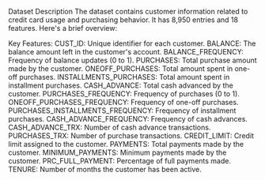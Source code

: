 Dataset Description
The dataset contains customer information related to credit card usage and purchasing behavior. It has 8,950 entries and 18 features. Here's a brief overview:

Key Features:
CUST_ID: Unique identifier for each customer.
BALANCE: The balance amount left in the customer's account.
BALANCE_FREQUENCY: Frequency of balance updates (0 to 1).
PURCHASES: Total purchase amount made by the customer.
ONEOFF_PURCHASES: Total amount spent in one-off purchases.
INSTALLMENTS_PURCHASES: Total amount spent in installment purchases.
CASH_ADVANCE: Total cash advanced by the customer.
PURCHASES_FREQUENCY: Frequency of purchases (0 to 1).
ONEOFF_PURCHASES_FREQUENCY: Frequency of one-off purchases.
PURCHASES_INSTALLMENTS_FREQUENCY: Frequency of installment purchases.
CASH_ADVANCE_FREQUENCY: Frequency of cash advances.
CASH_ADVANCE_TRX: Number of cash advance transactions.
PURCHASES_TRX: Number of purchase transactions.
CREDIT_LIMIT: Credit limit assigned to the customer.
PAYMENTS: Total payments made by the customer.
MINIMUM_PAYMENTS: Minimum payments made by the customer.
PRC_FULL_PAYMENT: Percentage of full payments made.
TENURE: Number of months the customer has been active.

